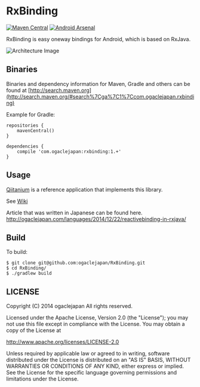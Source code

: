 RxBinding
==========
[![Maven Central](https://maven-badges.herokuapp.com/maven-central/com.ogaclejapan/rxbinding/badge.svg?style=flat)](https://maven-badges.herokuapp.com/maven-central/com.ogaclejapan/rxbinding) [![Android Arsenal](https://img.shields.io/badge/Android%20Arsenal-RxBinding-brightgreen.svg?style=flat)](https://android-arsenal.com/details/1/1259)


RxBinding is easy oneway bindings for Android, which is based on RxJava.

![Architecture Image](https://raw.githubusercontent.com/ogaclejapan/RxBinding/master/art/architecture.png)


## Binaries

Binaries and dependency information for Maven, Gradle and others can be found at [http://search.maven.org](http://search.maven.org/#search%7Cga%7C1%7Ccom.ogaclejapan.rxbinding)

Example for Gradle:

```
repositories {
    mavenCentral()
}

dependencies {
    compile 'com.ogaclejapan:rxbinding:1.+'
}
```

## Usage

[Qiitanium](https://github.com/ogaclejapan/Qiitanium) is a reference application that implements this library.

See [Wiki](https://github.com/ogaclejapan/RxBinding/wiki)

Article that was written in Japanese can be found here.
<http://ogaclejapan.com/languages/2014/12/22/reactivebinding-in-rxjava/>

## Build

To build:

```
$ git clone git@github.com:ogaclejapan/RxBinding.git
$ cd RxBinding/
$ ./gradlew build
```


## LICENSE

Copyright (C) 2014 ogaclejapan All rights reserved.

Licensed under the Apache License, Version 2.0 (the "License");
you may not use this file except in compliance with the License.
You may obtain a copy of the License at

<http://www.apache.org/licenses/LICENSE-2.0>

Unless required by applicable law or agreed to in writing, software
distributed under the License is distributed on an "AS IS" BASIS,
WITHOUT WARRANTIES OR CONDITIONS OF ANY KIND, either express or implied.
See the License for the specific language governing permissions and
limitations under the License.

